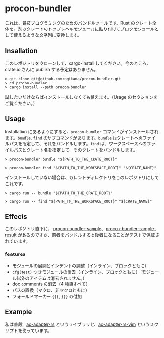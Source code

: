 # procon-bundler

これは、競技プログラミングのためのバンドルツールです。Rust のクレート全体を、別のクレートのトップレベルモジュールに貼り付けてブロクモジュールとして使えるような文字列に変換します。


## Insallation

このレポジトリをクローンして、cargo-install してください。今のところ、crate.io さんに publish する予定はありません。

```
> git clone git@github.com:ngtkana/procon-bundler.git
> cd procon-bundler
> cargo install --path procon-bundler
```

試したいだけならばインストールしなくても使えます。（Usage のセクションをご覧ください。）


## Usage

Installation にあるようにすると、`procon-bundler` コマンドがインストールされます。`bundle`, `find` のサブコマンドがあります。`bundle` はクレートへのファイルパスを指定して、それをバンドルします。`find` は、ワークスペースへのファイルパスとクレート名を指定して、そのクレートをバンドルします。


```
> procon-bundler bundle "${PATH_TO_THE_CRATE_ROOT}"
```

```
> procon-bundler find "${PATH_TO_THE_WORKSPACE_ROOT}" "${CRATE_NAME}"
```

インストールしていない場合は、カレントディレクトリをこのレポジトリにしてこれです。

```
> cargo run -- bundle "${PATH_TO_THE_CRATE_ROOT}"
```

```
> cargo run -- find "${PATH_TO_THE_WORKSPACE_ROOT}" "${CRATE_NAME}"
```



## Effects

このレポジトリ直下に、 [procon-bundler-sample](https://github.com/ngtkana/procon-bundler/tree/master/procon-bundler-sample)、[procon-bundler-sample-result](https://github.com/ngtkana/procon-bundler/tree/master/procon-bundler-sample-result)  があるのですが、前者をバンドルすると後者になることがテストで保証されています。


### features

* モジュールの展開とインデントの調整（インライン、ブロックともに）
* `cfg(test)` つきモジュールの消去（インライン、ブロックともに）（モジュール以外のアイテムは消去されません。）
* doc comments の消去（4 種類すべて）
* パスの置換（マクロ、非マクロともに）
* フォールドマーカー `{{{`, `}}}` の付加



## Example

私は普段、[ac-adapter-rs](https://github.com/ngtkana/ac-adapter-rs) というライブラリと、[ac-adapter-rs-vim](https://github.com/ngtkana/ac-adapter-rs-vim) というスクリプトを使っています。

